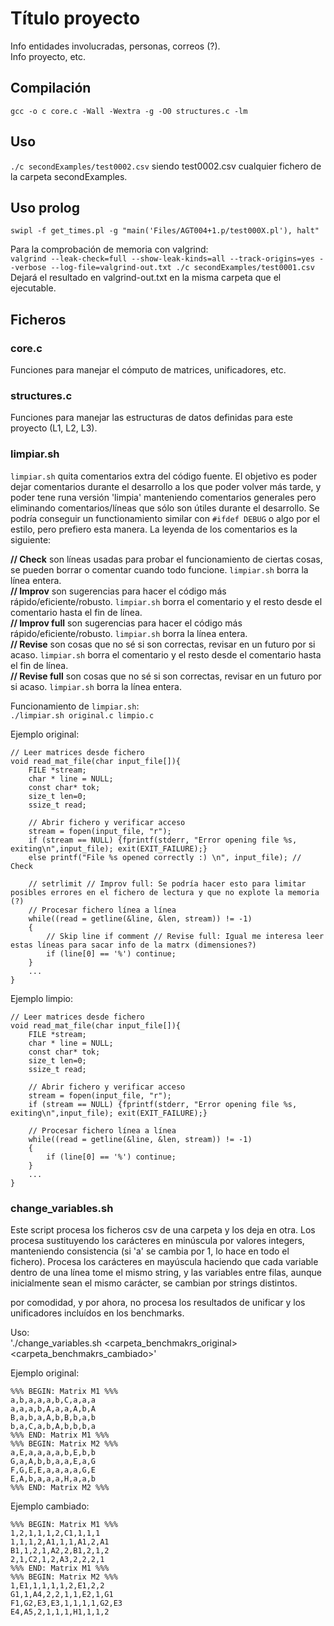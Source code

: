# Título proyecto  
Info entidades involucradas, personas, correos (?).  
Info proyecto, etc.  

## Compilación  
`gcc -o c core.c -Wall -Wextra -g -O0 structures.c -lm`  

## Uso  
`./c secondExamples/test0002.csv` siendo test0002.csv cualquier fichero de la carpeta secondExamples.  

## Uso prolog  
`swipl -f get_times.pl -g "main('Files/AGT004+1.p/test000X.pl'), halt"`  

Para la comprobación de memoria con valgrind:  
`valgrind --leak-check=full --show-leak-kinds=all --track-origins=yes --verbose --log-file=valgrind-out.txt ./c secondExamples/test0001.csv`  
Dejará el resultado en valgrind-out.txt en la misma carpeta que el ejecutable.   

## Ficheros  
### core.c  
Funciones para manejar el cómputo de matrices, unificadores, etc.  
### structures.c  
Funciones para manejar las estructuras de datos definidas para este proyecto (L1, L2, L3).  
### limpiar.sh  
`limpiar.sh` quita comentarios extra del código fuente. El objetivo es poder dejar comentarios durante el desarrollo a los que poder volver más tarde, y poder tene runa versión 'limpia' manteniendo comentarios generales pero eliminando comentarios/líneas que sólo son útiles durante el desarrollo. Se podría conseguir un functionamiento similar con `#ifdef DEBUG` o algo por el estilo, pero prefiero esta manera. La leyenda de los comentarios es la siguiente:  

**// Check** son líneas usadas para probar el funcionamiento de ciertas cosas, se pueden borrar o comentar cuando todo funcione. `limpiar.sh` borra la línea entera.  
**// Improv** son sugerencias para hacer el código más rápido/eficiente/robusto. `limpiar.sh` borra el comentario y el resto desde el comentario hasta el fin de línea.  
**// Improv full** son sugerencias para hacer el código más rápido/eficiente/robusto. `limpiar.sh` borra la línea entera.  
**// Revise** son cosas que no sé si son correctas, revisar en un futuro por si acaso. `limpiar.sh` borra el comentario y el resto desde el comentario hasta el fin de línea.  
**// Revise full** son cosas que no sé si son correctas, revisar en un futuro por si acaso. `limpiar.sh` borra la línea entera.  

Funcionamiento de `limpiar.sh`:  
`./limpiar.sh original.c limpio.c`  

Ejemplo original:  
```
// Leer matrices desde fichero
void read_mat_file(char input_file[]){
    FILE *stream;
    char * line = NULL;
    const char* tok;
    size_t len=0;
    ssize_t read;

    // Abrir fichero y verificar acceso
    stream = fopen(input_file, "r");
    if (stream == NULL) {fprintf(stderr, "Error opening file %s, exiting\n",input_file); exit(EXIT_FAILURE);}
    else printf("File %s opened correctly :) \n", input_file); // Check

    // setrlimit // Improv full: Se podría hacer esto para limitar posibles errores en el fichero de lectura y que no explote la memoria (?)
    // Procesar fichero línea a línea
    while((read = getline(&line, &len, stream)) != -1) 
    {
        // Skip line if comment // Revise full: Igual me interesa leer estas líneas para sacar info de la matrx (dimensiones?)
        if (line[0] == '%') continue;
    }
    ...
}
```

Ejemplo limpio:  
```
// Leer matrices desde fichero
void read_mat_file(char input_file[]){
    FILE *stream;
    char * line = NULL;
    const char* tok;
    size_t len=0;
    ssize_t read;

    // Abrir fichero y verificar acceso
    stream = fopen(input_file, "r");
    if (stream == NULL) {fprintf(stderr, "Error opening file %s, exiting\n",input_file); exit(EXIT_FAILURE);}

    // Procesar fichero línea a línea
    while((read = getline(&line, &len, stream)) != -1) 
    {
        if (line[0] == '%') continue;
    }
    ...
}
```

### change_variables.sh  
Este script procesa los ficheros csv de una carpeta y los deja en otra. Los procesa sustituyendo los carácteres en minúscula por valores integers, manteniendo consistencia (si 'a' se cambia por 1, lo hace en todo el fichero). Procesa los carácteres en mayúscula haciendo que cada variable dentro de una línea tome el mismo string, y las variables entre filas, aunque inicialmente sean el mismo carácter, se cambian por strings distintos.  

por comodidad, y por ahora, no procesa los resultados de unificar y los unificadores incluídos en los benchmarks.  
  
Uso:  
'./change_variables.sh <carpeta_benchmakrs_original> <carpeta_benchmakrs_cambiado>'  

Ejemplo original:  
```  
%%% BEGIN: Matrix M1 %%%
a,b,a,a,a,b,C,a,a,a
a,a,a,b,A,a,a,A,b,A
B,a,b,a,A,b,B,b,a,b
b,a,C,a,b,A,b,b,b,a
%%% END: Matrix M1 %%%
%%% BEGIN: Matrix M2 %%%
a,E,a,a,a,a,b,E,b,b
G,a,A,b,b,a,a,E,a,G
F,G,E,E,a,a,a,a,G,E
E,A,b,a,a,a,H,a,a,b
%%% END: Matrix M2 %%%
```  

Ejemplo cambiado:  
```  
%%% BEGIN: Matrix M1 %%%
1,2,1,1,1,2,C1,1,1,1
1,1,1,2,A1,1,1,A1,2,A1
B1,1,2,1,A2,2,B1,2,1,2
2,1,C2,1,2,A3,2,2,2,1
%%% END: Matrix M1 %%%
%%% BEGIN: Matrix M2 %%%
1,E1,1,1,1,1,2,E1,2,2
G1,1,A4,2,2,1,1,E2,1,G1
F1,G2,E3,E3,1,1,1,1,G2,E3
E4,A5,2,1,1,1,H1,1,1,2
```  